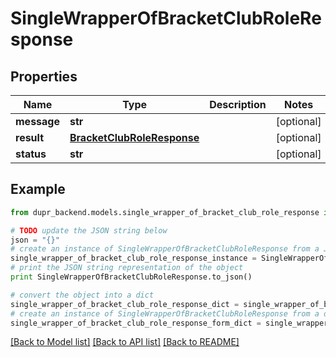 # SingleWrapperOfBracketClubRoleResponse


## Properties
Name | Type | Description | Notes
------------ | ------------- | ------------- | -------------
**message** | **str** |  | [optional] 
**result** | [**BracketClubRoleResponse**](BracketClubRoleResponse.md) |  | [optional] 
**status** | **str** |  | [optional] 

## Example

```python
from dupr_backend.models.single_wrapper_of_bracket_club_role_response import SingleWrapperOfBracketClubRoleResponse

# TODO update the JSON string below
json = "{}"
# create an instance of SingleWrapperOfBracketClubRoleResponse from a JSON string
single_wrapper_of_bracket_club_role_response_instance = SingleWrapperOfBracketClubRoleResponse.from_json(json)
# print the JSON string representation of the object
print SingleWrapperOfBracketClubRoleResponse.to_json()

# convert the object into a dict
single_wrapper_of_bracket_club_role_response_dict = single_wrapper_of_bracket_club_role_response_instance.to_dict()
# create an instance of SingleWrapperOfBracketClubRoleResponse from a dict
single_wrapper_of_bracket_club_role_response_form_dict = single_wrapper_of_bracket_club_role_response.from_dict(single_wrapper_of_bracket_club_role_response_dict)
```
[[Back to Model list]](../README.md#documentation-for-models) [[Back to API list]](../README.md#documentation-for-api-endpoints) [[Back to README]](../README.md)


